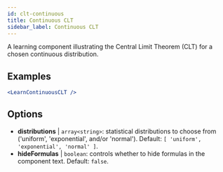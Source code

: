 ```yaml
---
id: clt-continuous
title: Continuous CLT
sidebar_label: Continuous CLT
---
```


A learning component illustrating the Central Limit Theorem (CLT) for a chosen continuous distribution.

## Examples

```jsx live
<LearnContinuousCLT />
```

## Options

* __distributions__ | `array<string>`: statistical distributions to choose from ('uniform', 'exponential', and/or 'normal'). Default: `[
  'uniform',
  'exponential',
  'normal'
]`.
* __hideFormulas__ | `boolean`: controls whether to hide formulas in the component text. Default: `false`.
